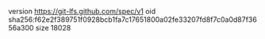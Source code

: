 version https://git-lfs.github.com/spec/v1
oid sha256:f62e2f389751f0928bcb1fa7c17651800a02fe33207fd8f7c0a0d87f3656a300
size 18028
